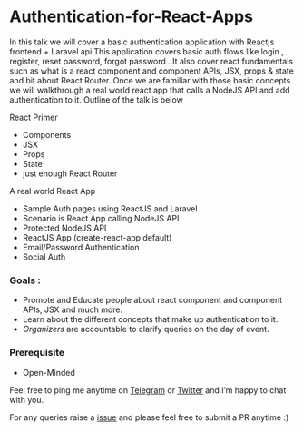 # Authentication-for-React-Apps

In this talk we will cover a basic authentication application with Reactjs frontend + Laravel api.This application covers basic auth flows like login , register, reset password, forgot password . It also cover react fundamentals such as what is a react component and component APIs, JSX, props & state and bit about React Router. Once we are familiar with those basic concepts we will walkthrough a real world react app that calls a NodeJS API and add authentication to it. Outline of the talk is below

React Primer

* Components
* JSX
* Props
* State
* just enough React Router

A real world React App

* Sample Auth pages using ReactJS and Laravel
* Scenario is React App calling NodeJS API
* Protected NodeJS API
* ReactJS App (create-react-app default)
* Email/Password Authentication
* Social Auth

### Goals : 

* Promote and Educate people about react component and component APIs, JSX and much more. 
* Learn about the different concepts that make up authentication to it. 
* *Organizers* are accountable to clarify queries on the day of event. 

### Prerequisite 

* Open-Minded 

Feel free to ping me anytime on [Telegram](http://telegram.me/rowdymehul) or [Twitter](http://twitter.com/rowdymehul) and I’m happy to chat with you.

For any queries raise a [issue](https://github.com/rowdymehul/Authentication-for-React-Apps/issues) and please feel free to submit a PR anytime :)
